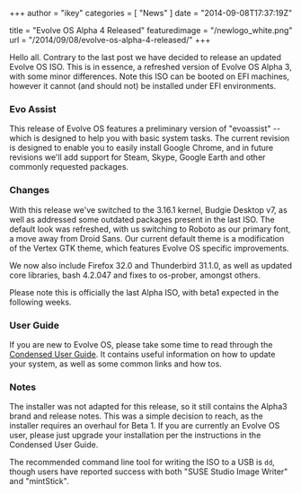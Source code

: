 +++
author = "ikey"
categories = [
"News"
]
date =  "2014-09-08T17:37:19Z"

title = "Evolve OS Alpha 4 Released"
featuredimage = "/newlogo_white.png"
url = "/2014/09/08/evolve-os-alpha-4-released/"
+++

Hello all. Contrary to the last post we have decided to release an updated Evolve OS ISO. This is in essence, a refreshed version of Evolve OS Alpha 3, with some 
minor differences. Note this ISO can be booted on EFI machines, however it cannot (and should not) be installed under EFI environments.
<!--more-->

### Evo Assist

This release of Evolve OS features a preliminary version of "evoassist" -- which is designed to help you with basic system tasks. The current revision is designed to enable you to easily install Google Chrome, and in future revisions we'll add support for Steam, Skype, Google Earth and other commonly requested packages.

### Changes

With this release we've switched to the 3.16.1 kernel, Budgie Desktop v7, as well as addressed some outdated packages present in the last ISO. The default look was 
refreshed, with us switching to Roboto as our primary font, a move away from Droid Sans. Our current default theme is a modification of the Vertex GTK theme, which 
features Evolve OS specific improvements.

We now also include Firefox 32.0 and Thunderbird 31.1.0, as well as updated core libraries, bash 4.2.047 and fixes to os-prober, amongst others.

Please note this is officially the last Alpha ISO, with beta1 expected in the following weeks.

### User Guide

If you are new to Evolve OS, please take some time to read through the [Condensed User Guide](https://solus-project.com/evo_cug.pdf). It contains useful information 
on how to update your system, as well as some common links and how tos.

### Notes

The installer was not adapted for this release, so it still contains the Alpha3 brand and release notes. This was a simple decision to reach, as the installer requires an 
overhaul for Beta 1. If you are currently an Evolve OS user, please just upgrade your installation per the instructions in the Condensed User Guide.

The recommended command line tool for writing the ISO to a USB is `dd`, though users have reported success with both "SUSE Studio Image Writer" and "mintStick".